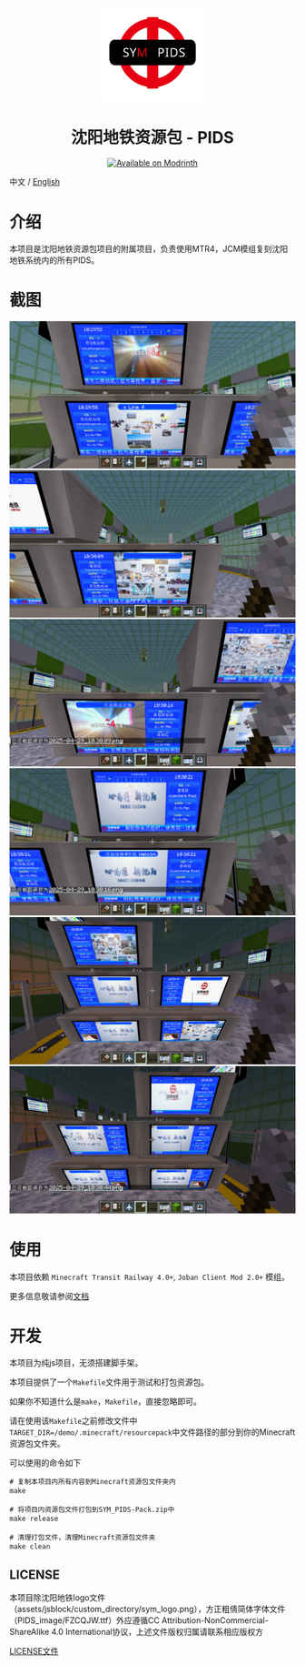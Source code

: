 <p align="center">
  <img src="pack.png" width="180px" alt="JCM Logo">
</p>

<h1 align="center">
  沈阳地铁资源包 - PIDS
</h1>

<p align="center">
  <a href="https://modrinth.com/resourcepack/sym-pids-pack">
    <img alt="Available on Modrinth" height="50" src="https://cdn.jsdelivr.net/npm/@intergrav/devins-badges@3/assets/cozy/available/modrinth_vector.svg">
  </a>
</p>

中文 / [English](README_en.md)

# 介绍

本项目是沈阳地铁资源包项目的附属项目，负责使用MTR4，JCM模组复刻沈阳地铁系统内的所有PIDS。

# 截图

![2025-04-29_10.29.58.png](Screenshots/2025-04-29_10.29.58.png)
![2025-04-29_10.30.09.png](Screenshots/2025-04-29_10.30.09.png)
![2025-04-29_10.30.16.png](Screenshots/2025-04-29_10.30.16.png)
![2025-04-29_10.30.21.png](Screenshots/2025-04-29_10.30.21.png)
![2025-04-29_10.30.44.png](Screenshots/2025-04-29_10.30.44.png)
![2025-04-29_10.30.50.png](Screenshots/2025-04-29_10.30.50.png)

# 使用

本项目依赖 `Minecraft Transit Railway 4.0+`, `Joban Client Mod 2.0+` 模组。

更多信息敬请参阅[文档](docs/README.md)

# 开发

本项目为纯js项目，无须搭建脚手架。

本项目提供了一个`Makefile`文件用于测试和打包资源包。

如果你不知道什么是`make`，`Makefile`，直接忽略即可。

请在使用该`Makefile`之前修改文件中`TARGET_DIR=/demo/.minecraft/resourcepack`中文件路径的部分到你的Minecraft资源包文件夹。

可以使用的命令如下
```shell
# 复制本项目内所有内容到Minecraft资源包文件夹内
make

# 将项目内资源包文件打包到SYM_PIDS-Pack.zip中
make release

# 清理打包文件，清理Minecraft资源包文件夹
make clean
```

## LICENSE

本项目除沈阳地铁logo文件（assets/jsblock/custom_directory/sym_logo.png），方正粗倩简体字体文件（PIDS_image/FZCQJW.ttf）外应遵循CC Attribution-NonCommercial-ShareAlike 4.0 International协议，上述文件版权归属请联系相应版权方

[LICENSE文件](LICENSE)
